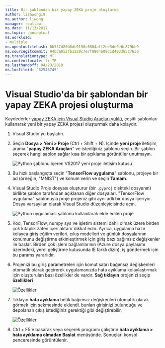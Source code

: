 ```yaml
---
title: Bir şablondan bir yapay ZEKA proje oluşturma
author: lisawong19
ms.author: liwong
manager: routlaw
ms.date: 11/13/2017
ms.topic: conceptual
ms.workload:
- multiple
ms.openlocfilehash: 0b537d80b8db9150c6804aff2ee3de0e6c879bb9
ms.sourcegitcommit: 94b3a052fb1229c7e7f8804b09c1d403385c7630
ms.translationtype: MT
ms.contentlocale: tr-TR
ms.lasthandoff: 04/23/2019
ms.locfileid: "62546745"
---
```

# <a name="create-an-ai-project-from-a-template-in-visual-studio"></a>Visual Studio'da bir şablondan bir yapay ZEKA projesi oluşturma

Kaydederler [yapay ZEKA için Visual Studio Araçları yüklü](installation.md), çeşitli şablonları kullanarak yeni bir yapay ZEKA projesi oluşturmak daha kolaydır.

1. Visual Studio'yu başlatın.

2. Seçin **Dosya > Yeni > Proje** (Ctrl + Shift + N). İçinde **yeni proje** iletişim, arama "**yapay ZEKA Araçları**" ve istediğiniz şablonu seçin. Bir şablon seçerek hangi şablon sağlar kısa bir açıklama görüntüler unutmayın.

    ![Python şablonu içeren VS2017 yeni proje iletişim kutusu](media/create-project/new-ai-project.png)

3. Bu hızlı başlangıçta seçin "**TensorFlow uygulama**" şablonu, projeye bir ad (örneğin, "MNIST") ve konum verin ve seçin **Tamam**.

4. Visual Studio Proje dosyası oluşturur (bir `.pyproj` diskteki dosyanın) birlikte şablon tarafından açıklanan diğer dosyaları. "TensorFlow uygulama" şablonuyla proje projeniz gibi aynı adlı bir dosya içeriyor. Dosya varsayılan olarak Visual Studio düzenleyicisinde açın.

    ![Python uygulaması şablonu kullanılarak elde edilen proje](media/create-project/new-tensorflowapp.png)

5. Kod, TensorFlow, numpy sys ve işletim sistemi dahil olmak üzere birden çok kitaplık zaten içeri aktarır dikkat edin. Ayrıca, uygulama hazır kolayca giriş eğitim verileri, çıkış modelleri ve günlük dosyalarının konumunu değiştirme etkinleştirmek için giriş bazı bağımsız değişkenler ile başlar. Birden çok işlem bağlamlarının (Azure dosya paylaşımı üzerindeki, yerel geliştirme kutusunda IE farklı dizin), iş göndermek için bu params yararlıdır.

6. Projenizi bu giriş parametreleri için komut satırı bağımsız değişkenleri otomatik olarak geçirerek uygulamanızda hata ayıklama kolaylaştırmak için oluşturulan bazı özellikler de vardır. **Sağ tıklayın** projenizi seçip **özellikleri**

    ![Özellikler](media/create-project/project-properties.png)

7. Tıklayın **hata ayıklama** betik bağımsız değişkenleri otomatik olarak görmek için sekmesinde eklendi. bunları girişinizi bulunduğu ve depolanan çıkış istediğiniz gerektiği gibi değiştirebilir.

    ![Özellikler](media/create-project//project-properties_1.png)

8. Ctrl + F5'e basarak veya seçerek programı çalıştırın **hata ayıklama > hata ayıklama olmadan Başlat** menüsünde. Sonuçları konsol penceresinde görüntülenir.
